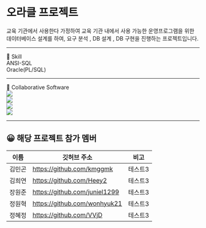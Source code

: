 

# 오라클 프로젝트


교육 기관에서 사용한다 가정하여 교육 기관 내에서 사용 가능한 운영프로그램을 위한 데이터베이스 설계를 하여, 요구 분석 , DB 설계 , DB 구현을 진행하는 프로젝트입니다.

<hr/>
<div align="left">
  📕 Skill  <br/>
ANSI-SQL  <br/> 
Oracle(PL/SQL) <br/> 

<hr/>

📂 Collaborative Software <br/>
<img src="https://img.shields.io/badge/github-#181717?style=for-the-badge&logo=github&logoColor=white">   <br/> 
<img src="https://img.shields.io/badge/canva-#00C4CC?style=for-the-badge&logo=canva&logoColor=white">   <br/> 
<img src="https://img.shields.io/badge/googledocs-#4285F4?style=for-the-badge&logo=googledocs&logoColor=white">  <br/> 
<img src="https://img.shields.io/badge/discord-#5865F2?style=for-the-badge&logo=discord&logoColor=white"> <br/>
  

  
  <hr/>


## 😀  해당 프로젝트 참가 멤버

|이름|깃허브 주소|비고|
|------|---|---|
|김민곤|https://github.com/kmggmk|테스트3|
|김희연|https://github.com/Heey2|테스트3|
|장원준|https://github.com/juniel1299|테스트3|
|정원혁|https://github.com/wonhyuk21|테스트3|
|정혜정|https://github.com/VVjD|테스트3|










</div>
	
